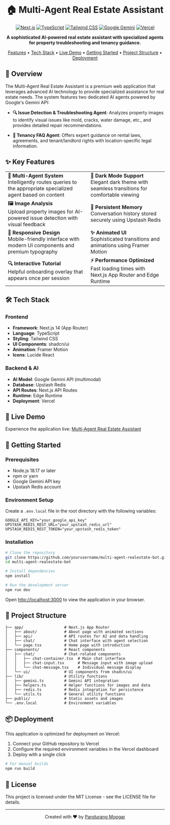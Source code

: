 <div align="center">

# 🏠 Multi-Agent Real Estate Assistant

[![Next.js](https://img.shields.io/badge/Next.js-14-black?style=for-the-badge&logo=next.js)](https://nextjs.org/)
[![TypeScript](https://img.shields.io/badge/TypeScript-5.0-blue?style=for-the-badge&logo=typescript)](https://www.typescriptlang.org/)
[![Tailwind CSS](https://img.shields.io/badge/Tailwind-3.3-38B2AC?style=for-the-badge&logo=tailwind-css)](https://tailwindcss.com/)
[![Google Gemini](https://img.shields.io/badge/AI-Gemini-4285F4?style=for-the-badge&logo=google)](https://ai.google.dev/)
[![Vercel](https://img.shields.io/badge/Vercel-Ready-000000?style=for-the-badge&logo=vercel)](https://vercel.com/)

<p align="center">
  <strong>A sophisticated AI-powered real estate assistant with specialized agents for property troubleshooting and tenancy guidance.</strong>
</p>

<p align="center">
  <a href="#key-features">Features</a> •
  <a href="#tech-stack">Tech Stack</a> •
  <a href="#live-demo">Live Demo</a> •
  <a href="#getting-started">Getting Started</a> •
  <a href="#project-structure">Project Structure</a> •
  <a href="#deployment">Deployment</a>
</p>

</div>

## 🌟 Overview

The Multi-Agent Real Estate Assistant is a premium web application that leverages advanced AI technology to provide specialized assistance for real estate needs. The system features two dedicated AI agents powered by Google's Gemini API:

- **🔍 Issue Detection & Troubleshooting Agent**: Analyzes property images to identify visual issues like mold, cracks, water damage, etc., and provides detailed repair recommendations.

- **📝 Tenancy FAQ Agent**: Offers expert guidance on rental laws, agreements, and tenant/landlord rights with location-specific legal information.

## ✨ Key Features

<table>
  <tr>
    <td>
      <strong>🤖 Multi-Agent System</strong><br>
      Intelligently routes queries to the appropriate specialized agent based on content
    </td>
    <td>
      <strong>🌙 Dark Mode Support</strong><br>
      Elegant dark theme with seamless transitions for comfortable viewing
    </td>
  </tr>
  <tr>
    <td>
      <strong>🖼️ Image Analysis</strong><br>
      Upload property images for AI-powered issue detection with visual feedback
    </td>
    <td>
      <strong>🔄 Persistent Memory</strong><br>
      Conversation history stored securely using Upstash Redis
    </td>
  </tr>
  <tr>
    <td>
      <strong>📱 Responsive Design</strong><br>
      Mobile-friendly interface with modern UI components and premium typography
    </td>
    <td>
      <strong>✨ Animated UI</strong><br>
      Sophisticated transitions and animations using Framer Motion
    </td>
  </tr>
  <tr>
    <td>
      <strong>🔍 Interactive Tutorial</strong><br>
      Helpful onboarding overlay that appears once per session
    </td>
    <td>
      <strong>⚡ Performance Optimized</strong><br>
      Fast loading times with Next.js App Router and Edge Runtime
    </td>
  </tr>
</table>

## 🛠️ Tech Stack

### Frontend
- **Framework**: Next.js 14 (App Router)
- **Language**: TypeScript
- **Styling**: Tailwind CSS
- **UI Components**: shadcn/ui
- **Animation**: Framer Motion
- **Icons**: Lucide React

### Backend & AI
- **AI Model**: Google Gemini API (multimodal)
- **Database**: Upstash Redis
- **API Routes**: Next.js API Routes
- **Runtime**: Edge Runtime
- **Deployment**: Vercel

## 🚀 Live Demo

Experience the application live: [Multi-Agent Real Estate Assistant](https://real-estate-agent-demo.vercel.app/)

## 🏁 Getting Started

### Prerequisites

- Node.js 18.17 or later
- npm or yarn
- Google Gemini API key
- Upstash Redis account

### Environment Setup

Create a `.env.local` file in the root directory with the following variables:

```env
GOOGLE_API_KEY="your_google_api_key"
UPSTASH_REDIS_REST_URL="your_upstash_redis_url"
UPSTASH_REDIS_REST_TOKEN="your_upstash_redis_token"
```

### Installation

```bash
# Clone the repository
git clone https://github.com/yourusername/multi-agent-realestate-bot.git
cd multi-agent-realestate-bot

# Install dependencies
npm install

# Run the development server
npm run dev
```

Open [http://localhost:3000](http://localhost:3000) to view the application in your browser.

## 📂 Project Structure

```
├── app/                  # Next.js App Router
│   ├── about/            # About page with animated sections
│   ├── api/              # API routes for AI and data handling
│   ├── chat/             # Chat interface with agent selection
│   └── page.tsx          # Home page with introduction
├── components/           # React components
│   ├── chat/             # Chat-related components
│   │   ├── chat-container.tsx  # Main chat interface
│   │   ├── chat-input.tsx      # Message input with image upload
│   │   └── chat-message.tsx    # Individual message display
│   └── ui/               # UI components from shadcn/ui
├── lib/                  # Utility functions
│   ├── gemini.ts         # Gemini API integration
│   ├── helpers.ts        # Helper functions for images and data
│   ├── redis.ts          # Redis integration for persistence
│   └── utils.ts          # General utility functions
├── public/               # Static assets and images
└── .env.local            # Environment variables
```

## 📦 Deployment

This application is optimized for deployment on Vercel:

1. Connect your GitHub repository to Vercel
2. Configure the required environment variables in the Vercel dashboard
3. Deploy with a single click

```bash
# For manual builds
npm run build
```

## 📝 License

This project is licensed under the MIT License - see the LICENSE file for details.

---

<div align="center">
  <p>Created with ❤️ by <a href="https://github.com/Pandurangmopgar">Pandurang Mopgar</a></p>
</div>

